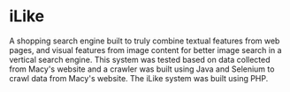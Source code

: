 iLike
=====

A shopping search engine built to truly combine textual features from web pages, and visual features from image content for better image search in a vertical search engine. This system was tested based on data collected from Macy's website and a crawler was built using Java and Selenium to crawl data from Macy's website. The iLike system was built using PHP.

